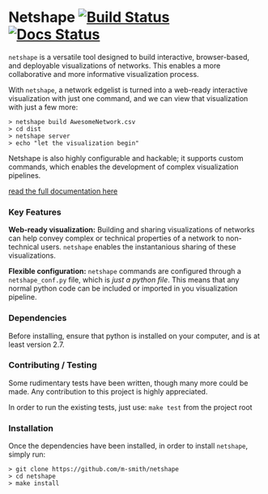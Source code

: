 # Netshape [![Build Status](https://travis-ci.org/m-smith/netshape.svg?branch=master)](https://travis-ci.org/m-smith/netshape)  [![Docs Status](https://readthedocs.org/projects/netshape/badge/?version=latest)](http://netshape.readthedocs.io/en/latest/)

`netshape` is a versatile tool designed to build interactive, browser-based,
and deployable visualizations of networks. This enables a more collaborative and more informative visualization process.

With `netshape`, a network edgelist is turned into a web-ready interactive visualization with just one command, and we can view that visualization with just a few more:

```
> netshape build AwesomeNetwork.csv
> cd dist
> netshape server
> echo "let the visualization begin"
```

Netshape is also highly configurable and hackable; it supports custom commands,
which enables the development of complex visualization pipelines.

[read the full documentation here](http://netshape.readthedocs.io/en/latest/?)
### Key Features

**Web-ready visualization:**
    Building and sharing visualizations of networks can help convey complex
    or technical properties of a network to non-technical users. `netshape` enables
    the instantanious sharing of these visualizations.

**Flexible configuration:**
    `netshape` commands are configured through a  `netshape_conf.py`
    file, which is *just a python file*. This means that any normal python code
    can be included or imported in you visualization pipeline.

### Dependencies


Before installing, ensure that python is installed on your computer, and is at
least version 2.7.

### Contributing / Testing
Some rudimentary tests have been written, though many more could be made.
Any contribution to this project is highly appreciated.

In order to run the existing tests, just use: `make test` from the project root

### Installation


Once the dependencies have been installed, in order to install `netshape`, simply run:
```
> git clone https://github.com/m-smith/netshape
> cd netshape
> make install
```
